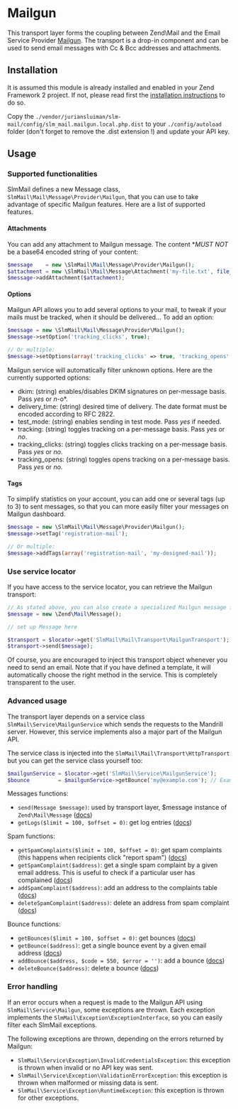 Mailgun
========

This transport layer forms the coupling between Zend\Mail and the Email Service Provider [Mailgun](http://www.mailgun.com).
The transport is a drop-in component and can be used to send email messages with Cc & Bcc addresses and attachments.

Installation
------------

It is assumed this module is already installed and enabled in your Zend Framework 2 project. If not, please read first the [installation instructions](https://github.com/juriansluiman/SlmMail/blob/master/README.md) to do so.

Copy the `./vendor/juriansluiman/slm-mail/config/slm_mail.mailgun.local.php.dist` to your `./config/autoload` folder (don't
forget to remove the .dist extension !) and update your API key.

Usage
-----

### Supported functionalities

SlmMail defines a new Message class, `SlmMail\Mail\Message\Provider\Mailgun`, that you can use to take advantage of
specific Mailgun features. Here are a list of supported features.

#### Attachments

You can add any attachment to Mailgun message. The content **MUST NOT* be a base64 encoded string of your content:

```php
$message    = new \SlmMail\Mail\Message\Provider\Mailgun();
$attachment = new \SlmMail\Mail\Message\Attachment('my-file.txt', file_get_contents('path/to/file'), 'text/plain');
$message->addAttachment($attachment);
```

#### Options

Mailgun API allows you to add several options to your mail, to tweak if your mails must be tracked, when it should
be delivered... To add an option:

```php
$message = new \SlmMail\Mail\Message\Provider\Mailgun();
$message->setOption('tracking_clicks', true);

// Or multiple:
$message->setOptions(array('tracking_clicks' => true, 'tracking_opens' => true));
```

Mailgun service will automatically filter unknown options. Here are the currently supported options:

* dkim: (string) enables/disables DKIM signatures on per-message basis. Pass *yes* or *n*-o*.
* delivery_time: (string) desired time of delivery. The date format must be encoded according to RFC 2822.
* test_mode: (string) enables sending in test mode. Pass *yes* if needed.
* tracking: (string) toggles tracking on a per-message basis. Pass *yes* or *no*.
* tracking_clicks: (string) toggles clicks tracking on a per-message basis. Pass *yes* or *no*.
* tracking_opens: (string) toggles opens tracking on a per-message basis. Pass *yes* or *no*.

#### Tags

To simplify statistics on your account, you can add one or several tags (up to 3) to sent messages, so that you
can more easily filter your messages on Mailgun dashboard.

```php
$message = new \SlmMail\Mail\Message\Provider\Mailgun();
$message->setTag('registration-mail');

// Or multiple:
$message->addTags(array('registration-mail', 'my-designed-mail'));
```

### Use service locator

If you have access to the service locator, you can retrieve the Mailgun transport:

```php
// As stated above, you can also create a specialized Mailgun message for more features
$message = new \Zend\Mail\Message();

// set up Message here

$transport = $locator->get('SlmMail\Mail\Transport\MailgunTransport');
$transport->send($message);
```

Of course, you are encouraged to inject this transport object whenever you need to send an email. Note that if you
have defined a template, it will automatically choose the right method in the service. This is completely transparent
to the user.

### Advanced usage

The transport layer depends on a service class `SlmMail\Service\MailgunService` which sends the requests to the Mandrill
server. However, this service implements also a major part of the Mailgun API.

The service class is injected into the `SlmMail\Mail\Transport\HttpTransport` but you can get the service class yourself too:

```php
$mailgunService = $locator->get('SlmMail\Service\MailgunService');
$bounce         = $mailgunService->getBounce('my@example.com'); // Example
```

Messages functions:

* `send(Message $message)`: used by transport layer, $message instance of `Zend\Mail\Message` ([docs](http://help.postageapp.com/kb/api/send_message))
* `getLogs($limit = 100, $offset = 0)`: get log entries ([docs](http://documentation.mailgun.com/api-logs.html))

Spam functions:

* `getSpamComplaints($limit = 100, $offset = 0)`: get spam complaints (this happens when recipients click "report spam") ([docs](http://documentation.mailgun.com/api-complaints.html))
* `getSpamComplaint($address)`: get a single spam complaint by a given email address. This is useful to check if a particular user has complained ([docs](http://documentation.mailgun.com/api-complaints.htmls))
* `addSpamComplaint($address)`: add an address to the complaints table ([docs](http://documentation.mailgun.com/api-complaints.html))
* `deleteSpamComplaint($address)`: delete an address from spam complaint ([docs](http://documentation.mailgun.com/api-complaints.html))

Bounce functions:

* `getBounces($limit = 100, $offset = 0)`: get bounces ([docs](http://documentation.mailgun.com/api-bounces.html))
* `getBounce($address)`: get a single bounce event by a given email address ([docs](http://documentation.mailgun.com/api-bounces.html))
* `addBounce($address, $code = 550, $error = '')`: add a bounce ([docs](http://documentation.mailgun.com/api-bounces.html))
* `deleteBounce($address)`: delete a bounce ([docs](http://documentation.mailgun.com/api-bounces.html))

### Error handling

If an error occurs when a request is made to the Mailgun API using `SlmMail\Service\Mailgun`, some exceptions
are thrown. Each exception implements the `SlmMail\Exception\ExceptionInterface`, so you can easily filter each SlmMail
exceptions.

The following exceptions are thrown, depending on the errors returned by Mailgun:

* `SlmMail\Service\Exception\InvalidCredentialsException`: this exception is thrown when invalid or no API key was sent.
* `SlmMail\Service\Exception\ValidationErrorException`: this exception is thrown when malformed or missing data is sent.
* `SlmMail\Service\Exception\RuntimeException`: this exception is thrown for other exceptions.
